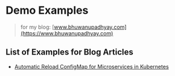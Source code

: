 # Demo Examples

> for my blog: [www.bhuwanupadhyay.com](https://www.bhuwanupadhyay.com)

## List of Examples for Blog Articles

- [Automatic Reload ConfigMap for Microservices in Kubernetes](0001/README.md)
